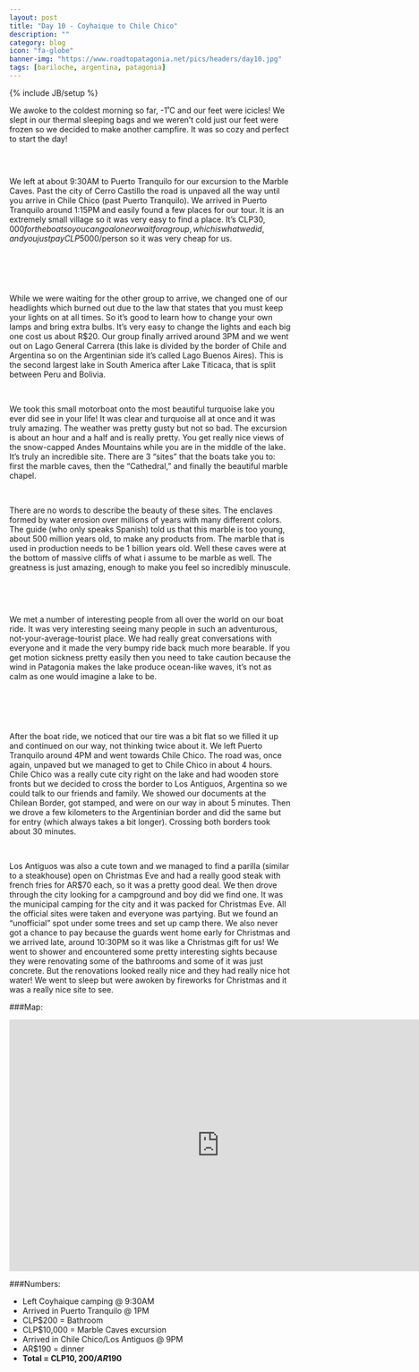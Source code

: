 ```yaml
---
layout: post
title: "Day 10 - Coyhaique to Chile Chico"
description: ""
category: blog
icon: "fa-globe"
banner-img: "https://www.roadtopatagonia.net/pics/headers/day10.jpg"
tags: [bariloche, argentina, patagonia]
---
```

{% include JB/setup %}


We awoke to the coldest morning so far, -1˚C and our feet were icicles! We slept in our thermal sleeping bags and we weren’t cold just our feet were frozen so we decided to make another campfire. It was so cozy and perfect to start the day!

<figure>
	<a class="fancybox" rel="one"  href="{{ site.pics.days }}/day10/pic03_o.jpg"><img src="{{ site.pics.days }}/day10/pic03.jpg" alt=""></a>
</figure>

<figure class="third">
	<a class="fancybox" rel="one" href="{{ site.pics.days }}/day10/pic02_o.jpg"><img src="{{ site.pics.days }}/day10/pic02_tb.jpg" alt=""></a>
	<a class="fancybox" rel="one" href="{{ site.pics.days }}/day10/pic05_o.jpg"><img src="{{ site.pics.days }}/day10/pic05_tb.jpg" alt=""></a>
	<a class="fancybox" rel="one" href="{{ site.pics.days }}/day10/pic04_o.jpg"><img src="{{ site.pics.days }}/day10/pic04_tb.jpg" alt=""></a>
</figure>

We left at about 9:30AM to Puerto Tranquilo for our excursion to the Marble Caves. Past the city of Cerro Castillo the road is unpaved all the way until you arrive in Chile Chico (past Puerto Tranquilo). We arrived in Puerto Tranquilo around 1:15PM and easily found a few places for our tour. It is an extremely small village so it was very easy to find a place. It’s CLP$30,000 for the boat so you can go alone or wait for a group, which is what we did, and you just pay CLP$5000/person so it was very cheap for us. 

<figure>
	<a class="fancybox" rel="two"  href="{{ site.pics.days }}/day10/pic11_o.jpg"><img src="{{ site.pics.days }}/day10/pic11.jpg" alt=""></a>
</figure>

<figure class="third">
	<a class="fancybox" rel="two" href="{{ site.pics.days }}/day10/pic06_o.jpg"><img src="{{ site.pics.days }}/day10/pic06_tb.jpg" alt=""></a>
	<a class="fancybox" rel="two" href="{{ site.pics.days }}/day10/pic07_o.jpg"><img src="{{ site.pics.days }}/day10/pic07_tb.jpg" alt=""></a>
	<a class="fancybox" rel="two" href="{{ site.pics.days }}/day10/pic08_o.jpg"><img src="{{ site.pics.days }}/day10/pic08_tb.jpg" alt=""></a>
</figure>

<figure class="third">
	<a class="fancybox" rel="two" href="{{ site.pics.days }}/day10/pic09_o.jpg"><img src="{{ site.pics.days }}/day10/pic09_tb.jpg" alt=""></a>
	<a class="fancybox" rel="two" href="{{ site.pics.days }}/day10/pic10_o.jpg"><img src="{{ site.pics.days }}/day10/pic10_tb.jpg" alt=""></a>
	<a class="fancybox" rel="two" href="{{ site.pics.days }}/day10/pic11_o.jpg"><img src="{{ site.pics.days }}/day10/pic11_tb.jpg" alt=""></a>
</figure>

While we were waiting for the other group to arrive, we changed one of our headlights which burned out due to the law that states that you must keep your lights on at all times. So it’s good to learn how to change your own lamps and bring extra bulbs. It’s very easy to change the lights and each big one cost us about R$20. Our group finally arrived around 3PM and we went out on Lago General Carrera (this lake is divided by the border of Chile and Argentina so on the Argentinian side it’s called Lago Buenos Aires). This is the second largest lake in South America after Lake Titicaca, that is split between Peru and Bolivia. 

<figure class="third">
	<a class="fancybox" rel="tree" href="{{ site.pics.days }}/day10/pic12_o.jpg"><img src="{{ site.pics.days }}/day10/pic12_tb.jpg" alt=""></a>
	<a class="fancybox" rel="tree" href="{{ site.pics.days }}/day10/pic13_o.jpg"><img src="{{ site.pics.days }}/day10/pic13_tb.jpg" alt=""></a>
	<a class="fancybox" rel="tree" href="{{ site.pics.days }}/day10/pic14_o.jpg"><img src="{{ site.pics.days }}/day10/pic14_tb.jpg" alt=""></a>
</figure>


We took this small motorboat onto the most beautiful turquoise lake you ever did see in your life! It was clear and turquoise all at once and it was truly amazing. The weather was pretty gusty but not so bad. The excursion is about an hour and a half and is really pretty. You get really nice views of the snow-capped Andes Mountains while you are in the middle of the lake. It’s truly an incredible site. There are 3 “sites” that the boats take you to: first the marble caves, then the “Cathedral,” and finally the beautiful marble chapel. 

<figure class="third">
	<a class="fancybox" rel="four" href="{{ site.pics.days }}/day10/pic15_o.jpg"><img src="{{ site.pics.days }}/day10/pic15_tb.jpg" alt=""></a>
	<a class="fancybox" rel="four" href="{{ site.pics.days }}/day10/pic16_o.jpg"><img src="{{ site.pics.days }}/day10/pic16_tb.jpg" alt=""></a>
	<a class="fancybox" rel="four" href="{{ site.pics.days }}/day10/pic17_o.jpg"><img src="{{ site.pics.days }}/day10/pic17_tb.jpg" alt=""></a>
</figure>

There are no words to describe the beauty of these sites. The enclaves formed by water erosion over millions of years with many different colors. The guide (who only speaks Spanish) told us that this marble is too young, about 500 million years old, to make any products from. The marble that is used in production needs to be 1 billion years old. Well these caves were at the bottom of massive cliffs of what i assume to be marble as well. The greatness is just amazing, enough to make you feel so incredibly minuscule. 

<figure class="third">
	<a class="fancybox" rel="five" href="{{ site.pics.days }}/day10/pic18_o.jpg"><img src="{{ site.pics.days }}/day10/pic18_tb.jpg" alt=""></a>
	<a class="fancybox" rel="five" href="{{ site.pics.days }}/day10/pic19_o.jpg"><img src="{{ site.pics.days }}/day10/pic19_tb.jpg" alt=""></a>
	<a class="fancybox" rel="five" href="{{ site.pics.days }}/day10/pic20_o.jpg"><img src="{{ site.pics.days }}/day10/pic20_tb.jpg" alt=""></a>
</figure>

<figure class="third">
	<a class="fancybox" rel="six" href="{{ site.pics.days }}/day10/pic21_o.jpg"><img src="{{ site.pics.days }}/day10/pic21_tb.jpg" alt=""></a>
	<a class="fancybox" rel="six" href="{{ site.pics.days }}/day10/pic22_o.jpg"><img src="{{ site.pics.days }}/day10/pic22_tb.jpg" alt=""></a>
	<a class="fancybox" rel="six" href="{{ site.pics.days }}/day10/pic23_o.jpg"><img src="{{ site.pics.days }}/day10/pic23_tb.jpg" alt=""></a>
</figure>

We met a number of interesting people from all over the world on our boat ride. It was very interesting seeing many people in such an adventurous, not-your-average-tourist place. We had really great conversations with everyone and it made the very bumpy ride back much more bearable. If you get motion sickness pretty easily then you need to take caution because the wind in Patagonia makes the lake produce ocean-like waves, it’s not as calm as one would imagine a lake to be. 

<figure>
	<a class="fancybox" rel="seven"  href="{{ site.pics.days }}/day10/pic28_o.jpg"><img src="{{ site.pics.days }}/day10/pic28.jpg" alt=""></a>
</figure>

<figure class="third">
	<a class="fancybox" rel="seven" href="{{ site.pics.days }}/day10/pic24_o.jpg"><img src="{{ site.pics.days }}/day10/pic24_tb.jpg" alt=""></a>
	<a class="fancybox" rel="seven" href="{{ site.pics.days }}/day10/pic25_o.jpg"><img src="{{ site.pics.days }}/day10/pic25_tb.jpg" alt=""></a>
	<a class="fancybox" rel="seven" href="{{ site.pics.days }}/day10/pic26_o.jpg"><img src="{{ site.pics.days }}/day10/pic26_tb.jpg" alt=""></a>
</figure>

<figure class="third">
	<a class="fancybox" rel="seven" href="{{ site.pics.days }}/day10/pic27_o.jpg"><img src="{{ site.pics.days }}/day10/pic27_tb.jpg" alt=""></a>
	<a class="fancybox" rel="seven" href="{{ site.pics.days }}/day10/pic29_o.jpg"><img src="{{ site.pics.days }}/day10/pic29_tb.jpg" alt=""></a>
	<a class="fancybox" rel="seven" href="{{ site.pics.days }}/day10/pic30_o.jpg"><img src="{{ site.pics.days }}/day10/pic30_tb.jpg" alt=""></a>
</figure>

After the boat ride, we noticed that our tire was a bit flat so we filled it up and continued on our way, not thinking twice about it. We left Puerto Tranquilo around 4PM and went towards Chile Chico. The road was, once again, unpaved but we managed to get to Chile Chico in about 4 hours. Chile Chico was a really cute city right on the lake and had wooden store fronts but we decided to cross the border to Los Antiguos, Argentina so we could talk to our friends and family. We showed our documents at the Chilean Border, got stamped, and were on our way in about 5 minutes. Then we drove a few kilometers to the Argentinian border and did the same but for entry (which always takes a bit longer). Crossing both borders took about 30 minutes.

<figure class="third">
	<a class="fancybox" rel="eight" href="{{ site.pics.days }}/day10/pic31_o.jpg"><img src="{{ site.pics.days }}/day10/pic31_tb.jpg" alt=""></a>
	<a class="fancybox" rel="eight" href="{{ site.pics.days }}/day10/pic32_o.jpg"><img src="{{ site.pics.days }}/day10/pic32_tb.jpg" alt=""></a>
	<a class="fancybox" rel="eight" href="{{ site.pics.days }}/day10/pic33_o.jpg"><img src="{{ site.pics.days }}/day10/pic33_tb.jpg" alt=""></a>
</figure>


Los Antiguos was also a cute town and we managed to find a parilla (similar to a steakhouse) open on Christmas Eve and had a really good steak with french fries for AR$70 each, so it was a pretty good deal. We then drove through the city looking for a campground and boy did we find one. It was the municipal camping for the city and it was packed for Christmas Eve. All the official sites were taken and everyone was partying. But we found an “unofficial” spot under some trees and set up camp there. We also never got a chance to pay because the guards went home early for Christmas and we arrived late, around 10:30PM so it was like a Christmas gift for us! We went to shower and encountered some pretty interesting sights because they were renovating some of the bathrooms and some of it was just concrete. But the renovations looked really nice and they had really nice hot water! We went to sleep but were awoken by fireworks for Christmas and it was a really nice site to see.


###Map:

<iframe src="https://www.google.com/maps/embed?pb=!1m29!1m12!1m3!1d706529.4965750861!2d-72.84127675276487!3d-46.232714201434646!2m3!1f0!2f0!3f0!3m2!1i1024!2i768!4f13.1!4m14!1i0!3e6!4m5!1s0xbdf2d9707a606cb7%3A0x4585918d052fa581!2sCoihaique%2C+Ais%C3%A9n+Region%2C+Chile!3m2!1d-45.569739999999996!2d-72.0657729!4m5!1s0xbd93aa5e3554b831%3A0xb6427bda7bc908a9!2sChile+Chico%2C+Ais%C3%A9n+Region%2C+Chile!3m2!1d-46.540901!2d-71.72228!5e0!3m2!1spt-BR!2s!4v1395024274337" width="750" height="450" frameborder="0" style="border:0">>&nbsp;</iframe>

###Numbers:

* Left Coyhaique camping @ 9:30AM
* Arrived in Puerto Tranquilo @ 1PM
* CLP$200 = Bathroom
* CLP$10,000 = Marble Caves excursion
* Arrived in Chile Chico/Los Antiguos @ 9PM
* AR$190 = dinner
* **Total = CLP$10,200 / AR$190**